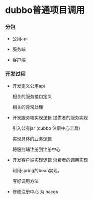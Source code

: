 # dubbo普通项目调用

### 分包

- 公用api

- 服务端

- 客户端

### 开发过程

- 开发定义公用api
    
    相关的服务接口定义
    
    相关的异常处理
    
- 开发服务端实现逻辑 提供者的服务实现

    引入公有jar  (dubbo 注册中心工具)
    
    实现具体的业务逻辑
    
    将服务端注册到注册中心
    
- 开发客户端实现逻辑 消费者的调用实现

    利用spring的bean实现，
    
    写好调用方法
    
- 修改注册中心 为 nacos